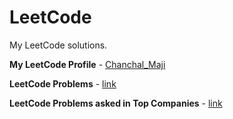 # LeetCode
My LeetCode solutions. 

**My LeetCode Profile** - [Chanchal_Maji](https://leetcode.com/chanchal_maji/)

**LeetCode Problems** - [link](https://leetcode.com/problemset/all/)

**LeetCode Problems asked in Top Companies** - [link](http://www.learn4master.com/interview-questions/leetcode/leetcode-problems-classified-by-company)
